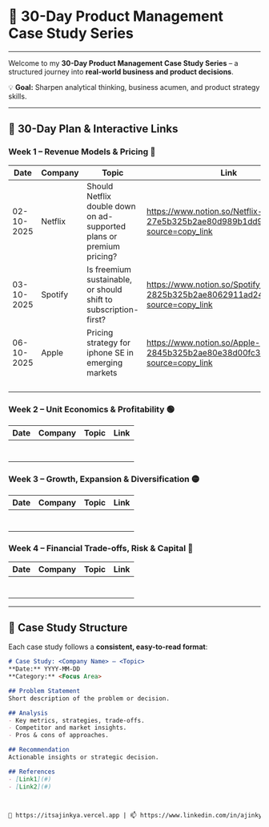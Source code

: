 # 🚀 30-Day Product Management Case Study Series



---


Welcome to my **30-Day Product Management Case Study Series** – a structured journey into **real-world business and product decisions**.  

💡 **Goal:** Sharpen analytical thinking, business acumen, and product strategy skills.

---

## 📅 30-Day Plan & Interactive Links

### **Week 1 – Revenue Models & Pricing** 🔵
|   Date   |Company      | Topic                                                                | Link                                                                          |
|----------|------------ |----------------------------------------------------------------------|-------------------------------------------------------------------------------|
|02-10-2025| Netflix     | Should Netflix double down on ad-supported plans or premium pricing? |https://www.notion.so/Netflix-27e5b325b2ae80d989b1dd9d938748f3?source=copy_link|
|03-10-2025| Spotify     | Is freemium sustainable, or should shift to subscription-first?      |https://www.notion.so/Spotify-2825b325b2ae8062911ad243ebedfd28?source=copy_link|
|06-10-2025| Apple       | Pricing strategy for iphone SE in emerging markets                   |https://www.notion.so/Apple-2845b325b2ae80e38d00fc3be08406b3?source=copy_link  |
|          |             |                                                                      |                                                                               |
|          |             |                                                                      |                                                                               |
|          |             |                                                                      |                                                                               |
|          |             |                                                                      |                                                                               |



### **Week 2 – Unit Economics & Profitability** 🟢
|   Date   |Company               | Topic                                                       | Link                                                                           |
|----------|----------------------|-------------------------------------------------------------|--------------------------------------------------------------------------------|
|          |                      |                                                             |                                                                                |
|          |                      |                                                             |                                                                                |
|          |                      |                                                             |                                                                                |
|          |                      |                                                             |                                                                                |
|          |                      |                                                             |                                                                                |
|          |                      |                                                             |                                                                                |
|          |                      |                                                             |                                                                                |


### **Week 3 – Growth, Expansion & Diversification** 🟡
|   Date   |Company               | Topic                                                       | Link                                                                           |
|----------|----------------------|-------------------------------------------------------------|--------------------------------------------------------------------------------|
|          |                      |                                                             |                                                                                |
|          |                      |                                                             |                                                                                |
|          |                      |                                                             |                                                                                |
|          |                      |                                                             |                                                                                |
|          |                      |                                                             |                                                                                |
|          |                      |                                                             |                                                                                |
|          |                      |                                                             |                                                                                |

### **Week 4 – Financial Trade-offs, Risk & Capital** 🔴
|   Date   |Company               | Topic                                          | Link                                                                                        |
|----------|----------------------|------------------------------------------------|---------------------------------------------------------------------------------------------|
|          |                      |                                                |                                                                                             |
|          |                      |                                                |                                                                                             |
|          |                      |                                                |                                                                                             |
|          |                      |                                                |                                                                                             |
|          |                      |                                                |                                                                                             |
|          |                      |                                                |                                                                                             |
|          |                      |                                                |                                                                                             |

---

## 📝 Case Study Structure

Each case study follows a **consistent, easy-to-read format**:

```markdown
# Case Study: <Company Name> – <Topic>
**Date:** YYYY-MM-DD  
**Category:** <Focus Area>  

## Problem Statement
Short description of the problem or decision.

## Analysis
- Key metrics, strategies, trade-offs.
- Competitor and market insights.
- Pros & cons of approaches.

## Recommendation
Actionable insights or strategic decision.

## References
- [Link1](#)
- [Link2](#)



🔗 https://itsajinkya.vercel.app | 📫 https://www.linkedin.com/in/ajinkya2004
